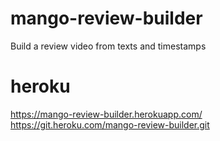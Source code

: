 # mango-review-builder

Build a review video from texts and timestamps

# heroku

https://mango-review-builder.herokuapp.com/
https://git.heroku.com/mango-review-builder.git

